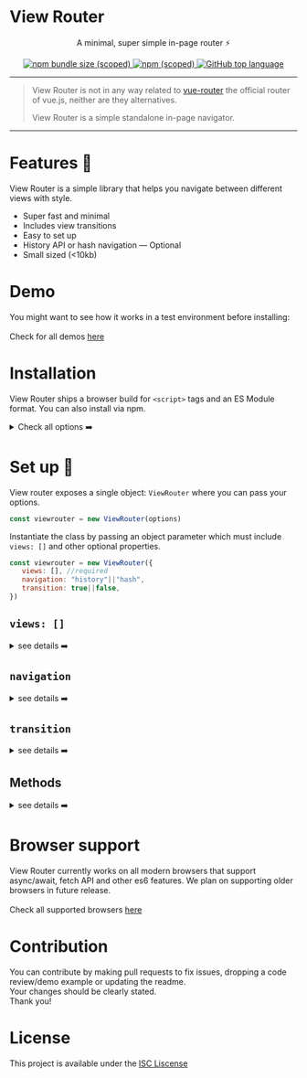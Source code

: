 # View Router

<p align="center">A minimal, super simple in-page router ⚡ </p>

<p align="center">
<a href="#">
 <img alt="npm bundle size (scoped)" src="https://img.shields.io/bundlephobia/min/@bukunmikuti/view-router?style=flat-square">
</a>
 <a href="https://www.npmjs.com/package/@bukunmikuti/view-router">
 <img alt="npm (scoped)" src="https://img.shields.io/npm/v/@bukunmikuti/view-router?style=flat-square">
 </a>
 <a href="">
  <img alt="GitHub top language" src="https://img.shields.io/github/languages/top/Bukunmikuti/view-router?logoColor=%23880000&style=flat-square">
 </a>
 </p>
 
 -------------------------
 
 > View Router is not in any way related to [vue-router](https://github.com/vuejs/vue-router) the official router of vue.js, neither are they alternatives. 
 > 
 > View Router is a simple standalone in-page navigator.
 
 -------------------------
 
 # Features 🎉
 View Router is a simple library that helps you navigate between different views with style.<br>
 
 - Super fast and minimal <br>
 - Includes view transitions <br>
 - Easy to set up <br>
 - History API or hash navigation — Optional<br>
 - Small sized (<10kb) <br>
 
 
 # Demo
 You might want to see how it works in a test environment before installing: <br><br>
Check for all demos [here](https://gist.github.com/Bukunmikuti/cbf1e75ec19dacd29f06420e695e31ad)
 
 # Installation
View Router ships a browser build for 
```<script>``` tags 
and an ES Module format. You can also install via npm.
<details>
<summary>Check all options ➡️</summary>

 ### NPM
 ```
 npm i @bukunmikuti/view-router
 ```
 ### Script include
 ```html
 <script src="https://unpkg.com/@bukunmikuti/view-router"></script>
 ```
 ### ES Module
 ```javascript
 import ViewRouter from "https://cdn.jsdelivr.net/npm/@bukunmikuti/view-router/+esm"
 ```
</details>
 
 # Set up 🚀
 View router exposes a single object: ```ViewRouter``` where you can pass your options.
 
 ```javascript
 const viewrouter = new ViewRouter(options)
 ```

 Instantiate the class by passing an object parameter which must include ```views: []``` and other optional properties.
 
 ```javascript
 const viewrouter = new ViewRouter({
	views: [], //required
	navigation: "history"||"hash",
	transition: true||false, 
})
 ```

 
## ```views: []```
<details>
<summary>see details ➡️</summary>
<br>

 ```Type:``` Array of objects — required <br>
 ```Description:``` This property stores each view's property in an object. It can contain several view definitions.
 
 ```javascript
 const viewrouter = new ViewRouter({
	views: [
		{
			id: "login", //required
			path: "/login",
			origin: "/login.html",
			mounted() {}, //callback
			render() {} //callback
		},
		
		{/* another view */}
		{/* another view */}
	]
})
 ```
 A view definition should include the following properties:
 
 | View property | Description | Default Value |
| :---------------: | :---------------: | :---------------: |
| ```id``` | The 'id' attribute of the template tag — Required| undefined |
| ```path``` | The URL path that triggers the view when navigated to. | undefined |
| ```origin``` | If the view is located in another html document, this will contain the relative path to the document. | undefined |
| ```mounted``` | Views are not part of the DOM by default, they only get mounted when routed to for the first time. Put any logic that depends on accessing elements of the view here. It is called only once | callback undefined |
| ```render``` | This method is called each time a view is routed to | callback undefined |
</details>


## ```navigation```
<details>
<summary>
see details ➡️
</summary>
<br>

 ```Type:``` String — history or hash (optional) <br>
 ```Description:``` Use hash navigation or Web history API. If undefined or false then routing is automatically disabled, else ```views: [{path: ""}]``` must be specified.
 </details>


## ```transition```
<details>
<summary>see details ➡️</summary>
<br>

 ```Type:``` Boolean — optional<br>
 ```Description:``` Enable or disable view transitions. Transition type must be specified on the view ```<template>``` tag. <br>All transitions — ```fadeIn``` ```fadeInTop``` ```fadeInBottom``` ```fadeInLeft``` ```fadeInRight```
 
 ```html
 <!--index.html-->
 <template id="login" class="v-router fadeInLeft"></template>
 
 <script type="module">
 import ViewRouter from "..."
 
 let v = new ViewRouter({
  //...
  transition: true
 })
 </script>
 
 ```
</details>


## Methods
<details>
<summary>see details ➡️</summary>
<br>

| Method | Description | Return Value |
| :---------------: | :---------------: | :---------------: |
| ```routeTo()``` | Navigate to the specified view. Accepts view id as parameter | executes render() |
 </details>
 
 # Browser support
 View Router currently works on all modern browsers that support async/await, fetch API and other es6 features.
 We plan on supporting older browsers in future release.<br><br>
 Check all supported browsers [here](https://caniuse.com/?search=es6)
 

 # Contribution
 You can contribute by making pull requests to fix issues, 
dropping a code review/demo example or updating the readme.<br>
Your changes should be clearly stated.<br>
Thank you! 

 # License
 This project is available under the [ISC Liscense](./LICENSE)
